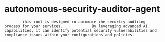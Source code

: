 # autonomous-security-auditor-agent
            This tool is designed to automate the security auditing process for your services.             By leveraging advanced AI capabilities, it can identify potential security vulnerabilities and compliance issues within your configurations and policies.
